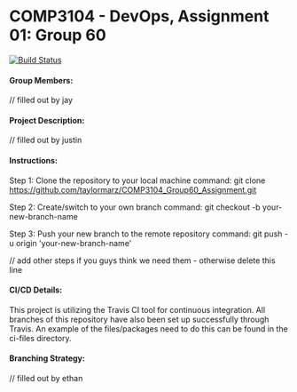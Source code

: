 # COMP3104 - DevOps, Assignment 01: Group 60

[![Build Status](https://app.travis-ci.com/taylormarz/COMP3104_Group60_Assignment.svg?token=bGad9p6xEapvxKocD54N&branch=main)](https://app.travis-ci.com/taylormarz/COMP3104_Group60_Assignment)

#### Group Members:
// filled out by jay

#### Project Description:
// filled out by justin

#### Instructions:
Step 1: Clone the repository to your local machine
	command: git clone https://github.com/taylormarz/COMP3104_Group60_Assignment.git

Step 2: Create/switch to your own branch
	command: git checkout -b your-new-branch-name

Step 3: Push your new branch to the remote repository
	command: git push -u origin 'your-new-branch-name'

// add other steps if you guys think we need them - otherwise delete this line

#### CI/CD Details:
This project is utilizing the Travis CI tool for continuous integration.
All branches of this repository have also been set up successfully through Travis.
An example of the files/packages need to do this can be found in the ci-files directory.

#### Branching Strategy:
// filled out by ethan
